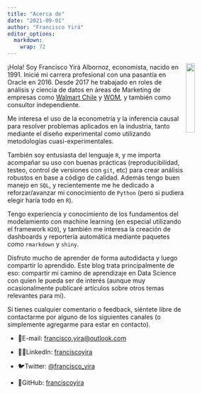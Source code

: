 ```yaml
---
title: "Acerca de"
date: "2021-09-01"
author: "Francisco Yirá"
editor_options: 
  markdown: 
    wrap: 72
---
```


<img src="/about.es_files/myself.jpg" class="portrait" align="right" width="20%"/>

¡Hola! Soy Francisco Yirá Albornoz, economista, nacido en 1991. Inicié
mi carrera profesional con una pasantía en Oracle en 2016. Desde 2017 he
trabajado en roles de análisis y ciencia de datos en áreas de Marketing
de empresas como [Walmart
Chile](https://es.wikipedia.org/wiki/Walmart_Chile) y
[WOM](https://es.wikipedia.org/wiki/WOM_(Chile)), y también como
consultor independiente.

Me interesa el uso de la econometría y la inferencia causal para
resolver problemas aplicados en la industria, tanto mediante el diseño
experimental como utilizando metodologías cuasi-experimentales.

También soy entusiasta del lenguaje `R`, y me importa acompañar su uso
con buenas prácticas (reproducibilidad, testeo, control de versiones con
`git`, etc) para crear análisis robustos en base a código de calidad.
Además tengo buen manejo en `SQL`, y recientemente me he dedicado a
reforzar/avanzar mi conocimiento de `Python` (pero si pudiera elegir
haría todo en `R`).

Tengo experiencia y conocimiento de los fundamentos del modelamiento con
machine learning (en especial utilizando el framework `H2O`), y también
me interesa la creación de dashboards y reportería automática mediante
paquetes como `rmarkdown` y `shiny`.

Disfruto mucho de aprender de forma autodidacta y luego compartir lo
aprendido. Este blog trata principalmente de eso: compartir mi camino de
aprendizaje en Data Science con quien le pueda ser de interés (aunque
muy ocasionalmente publicaré artículos sobre otros temas relevantes para
mi).

Si tienes cualquier comentario o feedback, siéntete libre de contactarme
por alguno de los siguientes canales (o simplemente agregarme para estar
en contacto).

-   📧E-mail:
    [francisco.yira\@outlook.com](mailto:francisco.yira@outlook.com "Mi correo")

-   👨‍💼LinkedIn:
    [franciscoyira](https://www.linkedin.com/in/franciscoyira/ "Mi perfil en LinkedIn")

-   🐦Twitter:
    [\@francisco_yira](https://twitter.com/francisco_yira "Mi cuenta de Twitter")

-   🐙GitHub:
    [franciscoyira](https://github.com/franciscoyira "Mi perfil de GitHub")